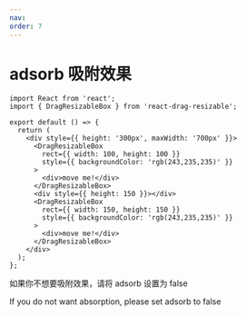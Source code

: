 ```yaml
---
nav:
order: 7
---
```


# adsorb 吸附效果

```tsx
import React from 'react';
import { DragResizableBox } from 'react-drag-resizable';

export default () => {
  return (
    <div style={{ height: '300px', maxWidth: '700px' }}>
      <DragResizableBox
        rect={{ width: 100, height: 100 }}
        style={{ backgroundColor: 'rgb(243,235,235)' }}
      >
        <div>move me!</div>
      </DragResizableBox>
      <div style={{ height: 150 }}></div>
      <DragResizableBox
        rect={{ width: 150, height: 150 }}
        style={{ backgroundColor: 'rgb(243,235,235)' }}
      >
        <div>move me!</div>
      </DragResizableBox>
    </div>
  );
};
```

如果你不想要吸附效果，请将 adsorb 设置为 false

If you do not want absorption, please set adsorb to false
